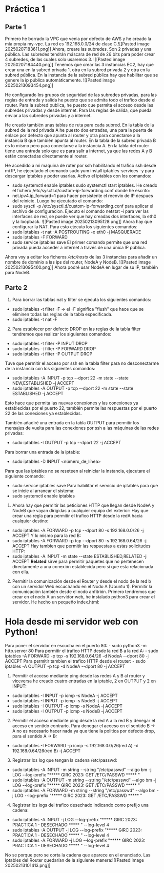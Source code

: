 # Práctica 1
## Parte 1
Primero he borrado la VPC que venia por defecto de AWS y he creado la mía propia my-vpc. La red es 192.168.0.0/24 de clase C.![[Pasted image 20250207183611.png]]
Ahora, creare las subredes. Son 2 privadas y una pública. Las subredes tendrán máscara de red de 26 bits para poder crear 4 subredes, de las cuales solo usaremos 3.
![[Pasted image 20250207184440.png]]
Tenemos que crear las 3 instancias EC2, hay que crear una en la subred privada 1, otra en la subred privada 2 y otra en la subred pública. En la instancia de la subred pública hay que habilitar que se genere la ip pública automáticamente.
![[Pasted image 20250213093454.png]]

He configurado los grupos de seguridad de las subredes privadas, para las reglas de entrada y salida he puesto que se admita todo el trafico desde el router.
Para la subred publica, he puesto que permita el acceso desde las subredes privadas y desde internet. Para las reglas de salida, que pueda enviar a las subredes privadas y a internet.

He creado también unas tablas de ruta para cada subred. En la tabla de la subred de la red privada A he puesto dos entradas, una para la puerta de enlace por defecto que apunta al router y otra para conectarse a la instancia B que también apunta al router. En la tabla de la subred privada B es lo mismo pero para conectarse a la instancia A.
En la tabla del router tiene una entrada solo que es para salir a internet, ya que las redes A y B están conectadas directamente al router.

He accedido a mi maquina de ruter por ssh habilitando el trafico ssh desde mi IP, he ejecutado el comando sudo yum install iptables-services -y para descargar iptables y poder usarlas.
Activo el iptables con los comandos: 
- sudo systemctl enable iptables sudo systemctl start iptables.
He creado el fichero /etc/sysctl.d/custom-ip-forwarding.conf donde he escrito:
- net.ipv4.ip_forward=1 
para hacer persistente el reenvio de IP despues del reinicio. Luego he ejecutado el comando:
- sudo sysctl -p /etc/sysctl.d/custom-ip-forwarding.conf 
para aplicar el archivo de configuracion.
Ejecuto el comando netstat -i para ver las interfaces de red, se puede ver que hay creadas dos interfaces, la eth0 y la loopback.
![[Pasted image 20250213095128.png]]
Ahora hay que configurar la NAT. Para esto ejecuto los siguientes comandos:
- sudo iptables -t nat -A POSTROUTING -o eth0 -j MASQUERADE
- sudo iptables -F FORWARD
- sudo service iptables save
El primer comando permite que una red privada pueda acceder a internet a través de una única IP pública.

Ahora voy a editar los ficheros */etc/hosts* de las 3 instancias para añadir un nombre de dominio a las ips del router, NodeA y NodeB.
![[Pasted image 20250213095400.png]]
Ahora podré usar NodeA en lugar de su IP, también para NodeB.
## Parte 2
1. Para borrar las tablas nat y filter se ejecuta los siguientes comandos:
- sudo iptables -t filter -F -> el -F significa "flush" que hace que se eliminen todas las reglas de la tabla especificada.
- sudo iptables -t nat -F

2. Para establecer por defecto DROP en las reglas de la tabla filter tendremos que realizar los siguientes comandos:
- sudo iptables -t filter -P INPUT DROP
- sudo iptables -t filter -P FORWARD DROP
- sudo iptables -t filter -P OUTPUT DROP

Tuve que permitir el acceso por ssh en la tabla filter para no desconectarme de la instancia con los siguientes comandos: 
- sudo iptables -A INPUT -p tcp --dport 22 -m state --state NEW,ESTABLISHED -j ACCEPT
- sudo iptables -A OUTPUT -p tcp --dport 22 -m state --state ESTABLISHED -j ACCEPT

Esto hace que permita las nuevas conexiones y las conexiones ya establecidas por el puerto 22, también permite las respuestas por el puerto 22 de las conexiones ya establecidas.

También añadiré una entrada en la tabla OUTPUT para permitir los mensajes de vuelta para las conexiones por ssh a las máquinas de las redes privadas:
- sudo iptables -I OUTPUT -p tcp --dport 22 -j ACCEPT

Para borrar una entrada de la iptable: 
- sudo iptables -D INPUT <número_de_línea>

Para que las iptables no se reseteen al reiniciar la instancia, ejecutare el siguiente comando:
- sudo service iptables save
Para habilitar el servicio de iptables para que se inicie al arrancar el sistema:
- sudo systemctl enable iptables

1. Ahora hay que permitir las peticiones HTTP que llegan desde NodeA y NodeB que vayan dirigidas a cualquier equipo del exterior:
Hay que crear una regla para permitir el trafico HTTP desde la redA hacia cualquier destino:
- sudo iptables -A FORWARD -p tcp --dport 80 -s 192.168.0.0/26 -j ACCEPT
Y lo mismo para la red B:
- sudo iptables -A FORWARD -p tcp --dport 80 -s 192.168.0.64/26 -j ACCEPT
Hay tambien que permitir las respuestas a estas solicitudes HTTP:
- sudo iptables -A INPUT -m state --state ESTABLISHED,RELATED -j ACCEPT
**Related** sirve para permitir paquetes que no pertenecen directamente a una conexión establecida pero si que esta relacionada con ella.

2. Permitir la comunicación desde el Router y desde el nodo de la red b con un servidor Web escuchando en el Nodo A (Ubuntu 1). Permitir la comunicación también desde el nodo anfitrión.
Primero tendremos que crear en el nodo A un servidor web, he instalado python3 para crear el servidor. He hecho un pequeño index.html:
<html><body><h1>Hola desde mi servidor web con Python!</h1></body></html>
Para poner el servidor en escucha en el puerto 80: 
- sudo python3 -m http.server 80
Para permitir el trafico HTTP desde la red B a la red A:
- sudo iptables -A FORWARD -p tcp -s 192.168.0.64/26 -d NodeA --dport 80 -j ACCEPT
Para permitir tambien el trafico HTTP desde el router:
- sudo iptables -A OUTPUT -p tcp -d NodeA --dport 80 -j ACCEPT

1. Permitir el acceso mediante ping desde las redes A y B al router y viceversa he creado cuatro entradas en la iptable, 2 en OUTPUT y 2 en INPUT:
- sudo iptables -I INPUT -p icmp -s NodeA -j ACCEPT
- sudo iptables -I INPUT -p icmp -s NodeB -j ACCEPT
- sudo iptables -I OUTPUT -p icmp -s NodeA -j ACCEPT
- sudo iptables -I OUTPUT -p icmp -s NodeB -j ACCEPT

2. Permitir el acceso mediante ping desde la red A a la red B y denegar el acceso en sentido contrario. Para denegar el acceso en el sentido B -> A no es necesario hacer nada ya que tiene la politica por defecto drop, para el sentido A -> B:
- sudo iptables -I FORWARD -p icmp -s 192.168.0.0/26(red A) -d 192.168.0.64/26(red B) -j ACCEPT

3. Registrar los log que tengan la cadena /etc/passwd:
- sudo iptables -A INPUT -m string --string "/etc/passwd" --algo bm -j LOG --log-prefix "***** GIRC 2023: GET /ETC/PASSWD ***** "
- sudo iptables -A OUTPUT -m string --string "/etc/passwd" --algo bm -j LOG --log-prefix "***** GIRC 2023: GET /ETC/PASSWD ***** "
- sudo iptables -A FORWARD -m string --string "/etc/passwd" --algo bm -j LOG --log-prefix "***** GIRC 2023: GET /ETC/PASSWD ***** "

4. Registrar los logs del trafico desechado indicando como prefijo una cadena:
- sudo iptables -A INPUT -j LOG --log-prefix "***** GIRC 2023: PRACTICA 1 - DESECHADO ***** " --log-level 4
- sudo iptables -A OUTPUT -j LOG --log-prefix "***** GIRC 2023: PRACTICA 1 - DESECHADO ***** " --log-level 4
- sudo iptables -A FORWARD -j LOG --log-prefix "***** GIRC 2023: PRACTICA 1 - DESECHADO ***** " --log-level 4

No se porque pero se corta la cadena que aparece en el enunciado.
Las iptables del Router quedarían de la siguiente manera:![[Pasted image 20250213101413.png]]